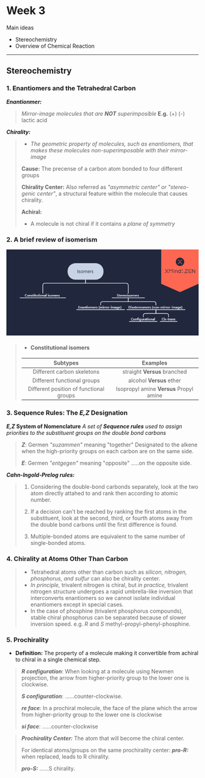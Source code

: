 # Week 3
Main ideas
* Stereochemistry
* Overview of Chemical Reaction

---

## Stereochemistry
### 1. Enantiomers and the Tetrahedral Carbon

**_Enantionmer:_**
>_Mirror-image molecules that are __NOT__ superimposible_
>__E.g.__  (+) (-) lactic acid

**_Chirality:_**
>* _The geometric property of molecules, such as enantiomers, that makes these molecules non-superimposable with their mirror-image_
>
>**Cause:**
>The precense of a carbon atom bonded to four different groups
>
>**Chirality Center:**
>Also referred as _"asymmetric center" or "stereo-genic center"_, a structural feature within the molecule that causes chirality.
>
>**Achiral:**
>* A molecule is not chiral if it contains a _plane of symmetry_ 


### 2. A brief review of isomerism

![alt text](https://github.com/ScheherazadeZ/markdown-notes/blob/master/Isomers.png )

>* #### Constitutional isomers
>
>|Subtypes|Examples|
>|:-------------------------------------------:|:-------------------------------------:|
>|Different carbon skeletons|straight **Versus** branched|
>|Different functional groups|alcohol **Versus** ether|
>|Different position of functional groups|Isopropyl amine **Versus** Propyl amine|

### 3. Sequence Rules: The _E,Z_ Designation

**_E,Z_ System of Nomenclature**
	_A set of  **Sequence rules** used to assign priorities to the substituent groups on the double bond carbons_

>**_Z_**: Germen _"suzammen"_ meaning "together"
>	Designated to the alkene when the high-priority groups on each carbon are on the same side.
>
>**_E_**: Germen _"entgegen"_ meaning "opposite"
>	.....on the opposite side.

**_Cahn-Ingold-Prelog rules:_**
>	1. Considering the double-bond carbonds separately, look at the two atom directly attahed to and rank then according to atomic number.
>	
>	2. If a decision can't be reached by ranking the first atoms in the substituent, look at the second, third, or fourth atoms away from the double bond carbons until the first difference is found.
>	
>	3. Multiple-bonded atoms are equivalent to the same number of single-bonded atoms.

### 4. Chirality at Atoms Other Than Carbon

>* Tetrahedral atoms other than carbon such as _silicon, nitrogen, phosphorus, and sulfur_ can also be chirality center.
>* _In principle,_ trivalent nitrogen is chiral, but _in practice,_ trivalent nitrogen structure undergoes a rapid umbrella-like inversion that interconverts enantiomers so we cannot isolate individual enantiomers except in special cases.
>* In the case of phosphine (trivalent phosphorus compounds),  stable chiral phosphorus can be separated because of slower inversion speed. e.g. _R_ and _S_ methyl-propyl-phenyl-phosphine.

### 5. Prochirality
* **Definition:** The property of a molecule making it convertible from achiral to chiral in a single chemical step.

>**_R configuration_**: When looking at a molecule using Newmen projection, the arrow from higher-priority group to the lower one is clockwise.
>
>**_S configuration_**: ......counter-clockwise.
>
>**_re face_**: In a prochiral molecule, the face of the plane which the arrow from higher-priority group to the lower one is clockwise
>
>**_si face_**: ......counter-clockwise

>**_Prochirality Center:_** The atom that will become the chiral center.
>
>For identical atoms/groups on the same prochirality center:
>**_pro-R:_** when replaced, leads to R chirality.
>
>**_pro-S:_** ......S chirality.
